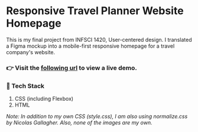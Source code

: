 # Responsive Travel Planner Website Homepage
This is my final project from INFSCI 1420, User-centered design. I translated a Figma mockup into a mobile-first responsive homepage for a travel company's website.

### :point_right: Visit the [following url](https://valeriehosler.com/Excursions_Unlimited/) to view a live demo.

### 🧰 Tech Stack 
1. CSS (including Flexbox)
2. HTML

<em>Note: In addition to my own CSS (style.css), I am also using normalize.css by Nicolas Gallagher. Also, none of the images are my own.</em>
